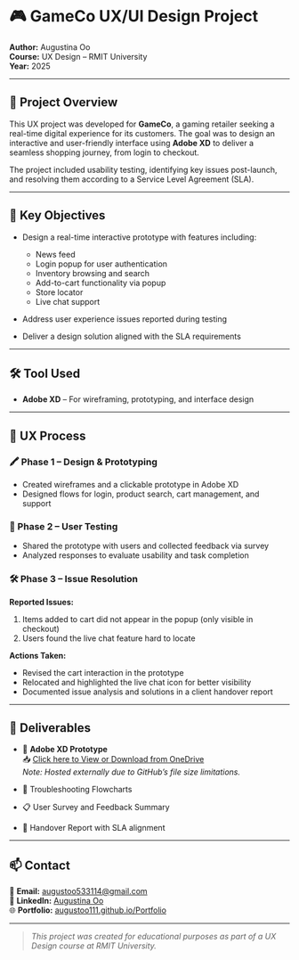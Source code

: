 # 🎮 GameCo UX/UI Design Project

**Author:** Augustina Oo  
**Course:** UX Design – RMIT University  
**Year:** 2025  

---

## 🧾 Project Overview

This UX project was developed for **GameCo**, a gaming retailer seeking a real-time digital experience for its customers. The goal was to design an interactive and user-friendly interface using **Adobe XD** to deliver a seamless shopping journey, from login to checkout.

The project included usability testing, identifying key issues post-launch, and resolving them according to a Service Level Agreement (SLA).

---

## 🎯 Key Objectives

- Design a real-time interactive prototype with features including:
  - News feed  
  - Login popup for user authentication  
  - Inventory browsing and search  
  - Add-to-cart functionality via popup  
  - Store locator  
  - Live chat support

- Address user experience issues reported during testing
- Deliver a design solution aligned with the SLA requirements

---

## 🛠️ Tool Used

- **Adobe XD** – For wireframing, prototyping, and interface design

---

## 🔄 UX Process

### 🖍️ Phase 1 – Design & Prototyping

- Created wireframes and a clickable prototype in Adobe XD  
- Designed flows for login, product search, cart management, and support  

### 🔎 Phase 2 – User Testing

- Shared the prototype with users and collected feedback via survey  
- Analyzed responses to evaluate usability and task completion  

### 🛠️ Phase 3 – Issue Resolution

**Reported Issues:**
1. Items added to cart did not appear in the popup (only visible in checkout)  
2. Users found the live chat feature hard to locate  

**Actions Taken:**
- Revised the cart interaction in the prototype  
- Relocated and highlighted the live chat icon for better visibility  
- Documented issue analysis and solutions in a client handover report

---

## 📁 Deliverables

- 🎨 **Adobe XD Prototype**  
  📥 [Click here to View or Download from OneDrive](https://1drv.ms/u/c/2204226c0be32991/Efs7YN11Q8NFu7NHgCFU_JABH4Bb5TF4Xcy5AQEyEk9zLw?e=PcSRfL)  
  *Note: Hosted externally due to GitHub’s file size limitations.*

- 🔁 Troubleshooting Flowcharts  
- 📋 User Survey and Feedback Summary  
- 📄 Handover Report with SLA alignment
 

---

## 📫 Contact

📧 **Email:** [augustoo533114@gmail.com](mailto:augustoo533114@gmail.com)  
💼 **LinkedIn:** [Augustina Oo](https://www.linkedin.com/in/augustina-oo-131040230)  
🌐 **Portfolio:** [augustoo111.github.io/Portfolio](https://augustoo111.github.io/Portfolio)

---

> *This project was created for educational purposes as part of a UX Design course at RMIT University.*
